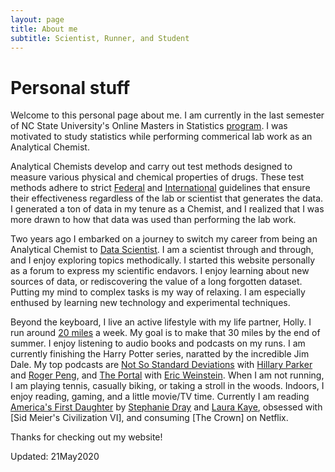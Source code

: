 ```yaml
---
layout: page
title: About me
subtitle: Scientist, Runner, and Student
---
```


# Personal stuff

Welcome to this personal page about me. I am currently in the last semester of NC State University's Online Masters in Statistics [program](https://online-distance.ncsu.edu/program/master-of-statistics/). I was motivated to study statistics while performing commerical lab work as an Analytical Chemist. 

Analytical Chemists develop and carry out test methods designed to measure various physical and chemical properties of drugs. These test methods adhere to strict [Federal](https://www.fda.gov/drugs/pharmaceutical-quality-resources/current-good-manufacturing-practice-cgmp-regulations) and [International](http://www.jpma.or.jp/english/about_us/about_us.html) guidelines that ensure their effectiveness regardless of the lab or scientist that generates the data. I generated a ton of data in my tenure as a Chemist, and I realized that I was more drawn to how that data was used than performing the lab work. 

Two years ago I embarked on a journey to switch my career from being an Analytical Chemist to [Data Scientist](https://9olive.github.io/blog/2020/05/15/ST558_Blog_1.html). I am a scientist through and through, and I enjoy exploring topics methodically. I started this website personally as a forum to express my scientific endavors. I enjoy learning about new sources of data, or rediscovering the value of a long forgotten dataset. Putting my mind to complex tasks is my way of relaxing. I am especially enthused by learning new technology and experimental techniques. 

Beyond the keyboard, I live an active lifestyle with my life partner, Holly. I run around [20 miles](https://www.strava.com/athletes/42253730) a week. My goal is to make that 30 miles by the end of summer. I enjoy listening to audio books and podcasts on my runs. I am currently finishing the Harry Potter series, naratted by the incredible Jim Dale. My top podcasts are [Not So Standard Deviations](www.nssdeviations.com) with [Hillary Parker](https://twitter.com/hspter) and [Roger Peng](https://twitter.com/rdpeng), and [The Portal](https://ericweinstein.org/) with [Eric Weinstein](https://twitter.com/EricRWeinstein). When I am not running, I am playing tennis, casually biking, or taking a stroll in the woods. Indoors, I enjoy reading, gaming, and a little movie/TV time. Currently I am reading [America's First Daughter](http://draykamoie.com/five-lies-we-told-in-americas-first-daughter-and-how-we-got-away-with-it/) by [Stephanie Dray](https://twitter.com/stephaniehdray) and [Laura Kaye](https://twitter.com/laurakayeauthor), obsessed with [Sid Meier's Civilization VI], and consuming [The Crown] on Netflix. 

Thanks for checking out my website!

Updated: 21May2020
